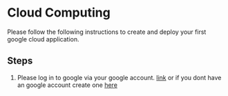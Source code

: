 # Cloud Computing

Please follow the following instructions to create and deploy your first google cloud application. 

## Steps
1. Please log in to google via your google account. <a href="https://accounts.google.com/signin/v2/identifier?service=mail&passive=true&rm=false&continue=https%3A%2F%2Fmail.google.com%2Fmail%2F&ss=1&scc=1&ltmpl=default&ltmplcache=2&emr=1&osid=1&flowName=GlifWebSignIn&flowEntry=ServiceLogin">link</a> or if you dont have an google account create one <a href="https://accounts.google.com/signup/v2/webcreateaccount?hl=en&flowName=GlifWebSignIn&flowEntry=SignUp">here</a>  


